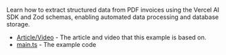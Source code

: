 Learn how to extract structured data from PDF invoices using the Vercel AI SDK and Zod schemas, enabling automated data processing and database storage.

- [Article/Video](https://www.aihero.dev/structured-data-from-pdfs-with-vercel-ai-sdk) - The article and video that this example is based on.
- [main.ts](./main.ts) - The example code
